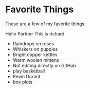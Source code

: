 # Favorite Things

These are a few of my favorite things:

Hello Partner
This is richard

- Raindrops on roses
- Whiskers on puppies
- Bright copper kettles
- Warm woolen mittens
- Not editing directly on GitHub
- play basketball
- Kevin Durant
- box plots
